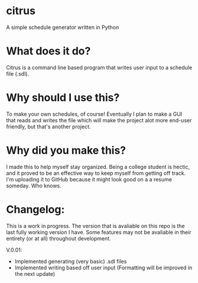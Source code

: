 # citrus
A simple schedule generator written in Python

# What does it do?
Citrus is a command line based program that writes user input to a schedule file (.sdl).

# Why should I use this?
To make your own schedules, of course! Eventually I plan to make a GUI that reads and writes the file which will make the project alot more end-user friendly, but that's another project.

# Why did you make this?
I made this to help myself stay organized. Being a college student is hectic, and it proved to be an effective way to keep myself from getting off track. I'm uploading it to GitHub because it might look good on a a resume someday. Who knows.

# Changelog:
This is a work in progress. The version that is avaliable on this repo is the last fully working version I have. Some features may not be avaliable in their entirety (or at all) throughout development.

V.0.01:
- Implemented generating (very basic) .sdl files
- Implemented writing based off user input (Formatting will be improved in the next update)
